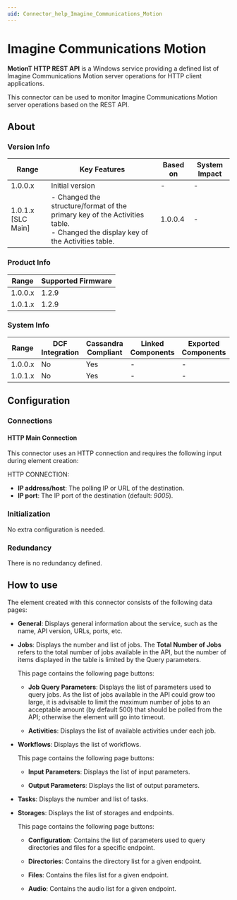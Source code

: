 ```yaml
---
uid: Connector_help_Imagine_Communications_Motion
---
```


# Imagine Communications Motion

**MotionT HTTP REST API** is a Windows service providing a defined list of Imagine Communications Motion server operations for HTTP client applications.

This connector can be used to monitor Imagine Communications Motion server operations based on the REST API.

## About

### Version Info

| Range              | Key Features                                                                                                                     | Based on | System Impact |
|--------------------|----------------------------------------------------------------------------------------------------------------------------------|----------|---------------|
| 1.0.0.x            | Initial version                                                                                                                  | -        | -             |
| 1.0.1.x [SLC Main] | - Changed the structure/format of the primary key of the Activities table.<br>- Changed the display key of the Activities table. | 1.0.0.4  | -             |

### Product Info

| Range     | Supported Firmware     |
|-----------|------------------------|
| 1.0.0.x   | 1.2.9                  |
| 1.0.1.x   | 1.2.9                  |

### System Info

| Range     | DCF Integration     | Cassandra Compliant     | Linked Components     | Exported Components     |
|-----------|---------------------|-------------------------|-----------------------|-------------------------|
| 1.0.0.x   | No                  | Yes                     | -                     | -                       |
| 1.0.1.x   | No                  | Yes                     | -                     | -                       |

## Configuration

### Connections

#### HTTP Main Connection

This connector uses an HTTP connection and requires the following input during element creation:

HTTP CONNECTION:

- **IP address/host**: The polling IP or URL of the destination.
- **IP port**: The IP port of the destination (default: *9005*).

### Initialization

No extra configuration is needed.

### Redundancy

There is no redundancy defined.

## How to use

The element created with this connector consists of the following data pages:

- **General**: Displays general information about the service, such as the name, API version, URLs, ports, etc.

- **Jobs**: Displays the number and list of jobs. The **Total Number of Jobs** refers to the total number of jobs available in the API, but the number of items displayed in the table is limited by the Query parameters.

  This page contains the following page buttons:

  - **Job Query Parameters**: Displays the list of parameters used to query jobs. As the list of jobs available in the API could grow too large, it is advisable to limit the maximum number of jobs to an acceptable amount (by default 500) that should be polled from the API; otherwise the element will go into timeout.

  - **Activities**: Displays the list of available activities under each job.

- **Workflows**: Displays the list of workflows.

  This page contains the following page buttons:

  - **Input Parameters**: Displays the list of input parameters.

  - **Output Parameters**: Displays the list of output parameters.

- **Tasks**: Displays the number and list of tasks.

- **Storages**: Displays the list of storages and endpoints.

  This page contains the following page buttons:

  - **Configuration**: Contains the list of parameters used to query directories and files for a specific endpoint.

  - **Directories**: Contains the directory list for a given endpoint.

  - **Files**: Contains the files list for a given endpoint.

  - **Audio**: Contains the audio list for a given endpoint.
